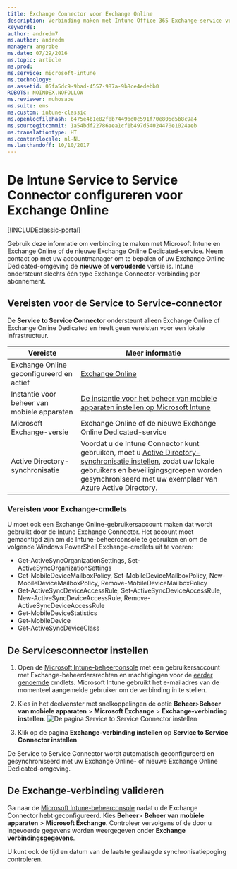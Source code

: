 ```yaml
---
title: Exchange Connector voor Exchange Online
description: Verbinding maken met Intune Office 365 Exchange-service voor ondersteuning van Exchange ActiveSync MDM (beheer van mobiele apparaten).
keywords: 
author: andredm7
ms.author: andredm
manager: angrobe
ms.date: 07/29/2016
ms.topic: article
ms.prod: 
ms.service: microsoft-intune
ms.technology: 
ms.assetid: 05fa5dc9-9bad-4557-987a-9b8ce4edebb0
ROBOTS: NOINDEX,NOFOLLOW
ms.reviewer: muhosabe
ms.suite: ems
ms.custom: intune-classic
ms.openlocfilehash: b475e4b1e82feb7449bd0c591f70e806d5b8c9a4
ms.sourcegitcommit: 1a54bdf22786aea1cf1b497d54024470e1024aeb
ms.translationtype: HT
ms.contentlocale: nl-NL
ms.lasthandoff: 10/10/2017
---
```

# <a name="configure-the-intune-service-to-service-connector-for-exchange-online"></a>De Intune Service to Service Connector configureren voor Exchange Online

[!INCLUDE[classic-portal](../includes/classic-portal.md)]

Gebruik deze informatie om verbinding te maken met Microsoft Intune en Exchange Online of de nieuwe Exchange Online Dedicated-service. Neem contact op met uw accountmanager om te bepalen of uw Exchange Online Dedicated-omgeving de **nieuwe** of **verouderde** versie is. Intune ondersteunt slechts één type Exchange Connector-verbinding per abonnement.

## <a name="service-to-service-connector-requirements"></a>Vereisten voor de Service to Service-connector
De **Service to Service Connector** ondersteunt alleen Exchange Online of Exchange Online Dedicated en heeft geen vereisten voor een lokale infrastructuur.

|Vereiste|Meer informatie|
|---------------|--------------------|
|Exchange Online geconfigureerd en actief|[Exchange Online](https://technet.microsoft.com/library/jj200580.aspx) |
|Instantie voor beheer van mobiele apparaten| [De instantie voor het beheer van mobiele apparaten instellen op Microsoft Intune](prerequisites-for-enrollment.md#step-2-set-mdm-authority)|
|Microsoft Exchange-versie|Exchange Online of de nieuwe Exchange Online Dedicated-service|/intune/users-permissions-add
|Active Directory-synchronisatie|Voordat u de Intune Connector kunt gebruiken, moet u [Active Directory-synchronisatie instellen](/intune/users-permissions-add), zodat uw lokale gebruikers en beveiligingsgroepen worden gesynchroniseerd met uw exemplaar van Azure Active Directory.|

### <a name="exchange-cmdlet-requirements"></a>Vereisten voor Exchange-cmdlets

U moet ook een Exchange Online-gebruikersaccount maken dat wordt gebruikt door de Intune Exchange Connector. Het account moet gemachtigd zijn om de Intune-beheerconsole te gebruiken en om de volgende Windows PowerShell Exchange-cmdlets uit te voeren:

 - Get-ActiveSyncOrganizationSettings, Set-ActiveSyncOrganizationSettings
 - Get-MobileDeviceMailboxPolicy, Set-MobileDeviceMailboxPolicy, New-MobileDeviceMailboxPolicy, Remove-MobileDeviceMailboxPolicy
 - Get-ActiveSyncDeviceAccessRule, Set-ActiveSyncDeviceAccessRule, New-ActiveSyncDeviceAccessRule, Remove-ActiveSyncDeviceAccessRule
 - Get-MobileDeviceStatistics
 - Get-MobileDevice
 - Get-ActiveSyncDeviceClass

## <a name="set-up-the-service-to-service-connector"></a>De Servicesconnector instellen

1. Open de [Microsoft Intune-beheerconsole](https://manage.microsoft.com) met een gebruikersaccount met Exchange-beheerdersrechten en machtigingen voor de [eerder genoemde](#exchange-cmdlet-requirements) cmdlets. Microsoft Intune gebruikt het e-mailadres van de momenteel aangemelde gebruiker om de verbinding in te stellen.

2.  Kies in het deelvenster met snelkoppelingen de optie **Beheer**>**Beheer van mobiele apparaten** > **Microsoft Exchange** > **Exchange-verbinding instellen**.
![De pagina Service to Service Connector instellen](../media/intunesa5cservicetoserviceconnector.png)

3.  Klik op de pagina **Exchange-verbinding instellen** op **Service to Service Connector instellen**.


De Service to Service Connector wordt automatisch geconfigureerd en gesynchroniseerd met uw Exchange Online- of nieuwe Exchange Online Dedicated-omgeving.

## <a name="validate-your-exchange-connection"></a>De Exchange-verbinding valideren

Ga naar de [Microsoft Intune-beheerconsole](https://manage.microsoft.com) nadat u de Exchange Connector hebt geconfigureerd. Kies **Beheer**> **Beheer van mobiele apparaten** > **Microsoft Exchange**. Controleer vervolgens of de door u ingevoerde gegevens worden weergegeven onder **Exchange verbindingsgegevens**.

U kunt ook de tijd en datum van de laatste geslaagde synchronisatiepoging controleren.
